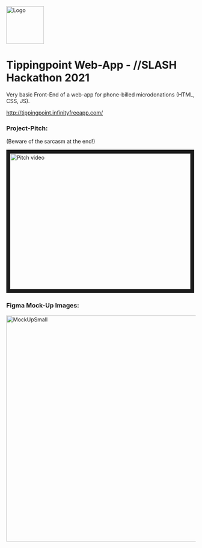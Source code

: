 <img width="100" alt="Logo" src="https://user-images.githubusercontent.com/34377435/120335035-70c81600-c2f1-11eb-9fe3-cc705eb8d664.png">

# Tippingpoint Web-App - //SLASH Hackathon 2021

Very basic Front-End of a web-app for phone-billed microdonations (HTML, CSS, JS).

http://tippingpoint.infinityfreeapp.com/



### Project-Pitch:
(Beware of the sarcasm at the end!)

<a href="http://www.youtube.com/watch?feature=player_embedded&v=Kf8jVgDfigc
" target="_blank"><img src="http://img.youtube.com/vi/Kf8jVgDfigc/1.jpg" 
alt="Pitch video" width="480" height="360" border="10" /></a>


### Figma Mock-Up Images:

<img width="600" alt="MockUpSmall" src="https://user-images.githubusercontent.com/34377435/120334280-ce0f9780-c2f0-11eb-9140-623a1b0436fb.png">



